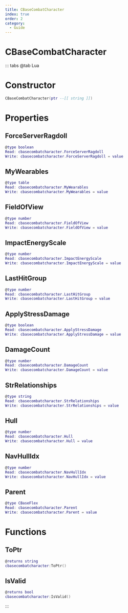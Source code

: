 ```yaml
---
title: CBaseCombatCharacter
index: true
order: 2
category:
  - Guide
---
```


# CBaseCombatCharacter

::: tabs
@tab Lua
# Constructor
```lua
CBaseCombatCharacter(ptr --[[ string ]])
```
# Properties
## ForceServerRagdoll 
```lua
@type boolean
Read: cbasecombatcharacter.ForceServerRagdoll
Write: cbasecombatcharacter.ForceServerRagdoll = value
```
## MyWearables 
```lua
@type table
Read: cbasecombatcharacter.MyWearables
Write: cbasecombatcharacter.MyWearables = value
```
## FieldOfView 
```lua
@type number
Read: cbasecombatcharacter.FieldOfView
Write: cbasecombatcharacter.FieldOfView = value
```
## ImpactEnergyScale 
```lua
@type number
Read: cbasecombatcharacter.ImpactEnergyScale
Write: cbasecombatcharacter.ImpactEnergyScale = value
```
## LastHitGroup 
```lua
@type number
Read: cbasecombatcharacter.LastHitGroup
Write: cbasecombatcharacter.LastHitGroup = value
```
## ApplyStressDamage 
```lua
@type boolean
Read: cbasecombatcharacter.ApplyStressDamage
Write: cbasecombatcharacter.ApplyStressDamage = value
```
## DamageCount 
```lua
@type number
Read: cbasecombatcharacter.DamageCount
Write: cbasecombatcharacter.DamageCount = value
```
## StrRelationships 
```lua
@type string
Read: cbasecombatcharacter.StrRelationships
Write: cbasecombatcharacter.StrRelationships = value
```
## Hull 
```lua
@type number
Read: cbasecombatcharacter.Hull
Write: cbasecombatcharacter.Hull = value
```
## NavHullIdx 
```lua
@type number
Read: cbasecombatcharacter.NavHullIdx
Write: cbasecombatcharacter.NavHullIdx = value
```
## Parent 
```lua
@type CBaseFlex
Read: cbasecombatcharacter.Parent
Write: cbasecombatcharacter.Parent = value
```
# Functions
## ToPtr
```lua
@returns string
cbasecombatcharacter:ToPtr()
```
## IsValid
```lua
@returns bool
cbasecombatcharacter:IsValid()
```

:::